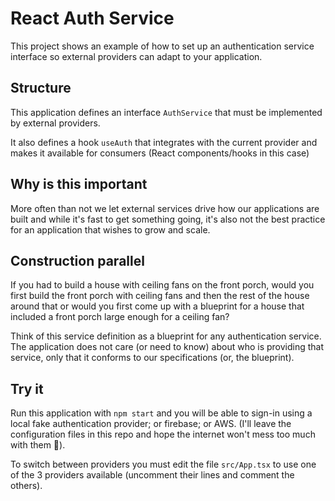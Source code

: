 # React Auth Service

This project shows an example of how to set up an authentication service interface so external providers can adapt to your application.

## Structure

This application defines an interface `AuthService` that must be implemented by external providers.

It also defines a hook `useAuth` that integrates with the current provider and makes it available for consumers (React components/hooks in this case)

## Why is this important

More often than not we let external services drive how our applications are built and while it's fast to get something going, it's also not the best practice for an application that wishes to grow and scale.

## Construction parallel

If you had to build a house with ceiling fans on the front porch, would you first build the front porch with ceiling fans and then the rest of the house around that or would you first come up with a blueprint for a house that included a front porch large enough for a ceiling fan?

Think of this service definition as a blueprint for any authentication service. The application does not care (or need to know) about who is providing that service, only that it conforms to our specifications (or, the blueprint).

## Try it

Run this application with `npm start` and you will be able to sign-in using a local fake authentication provider; or firebase; or AWS. (I'll leave the configuration files in this repo and hope the internet won't mess too much with them 🤷).

To switch between providers you must edit the file `src/App.tsx` to use one of the 3 providers available (uncomment their lines and comment the others).
